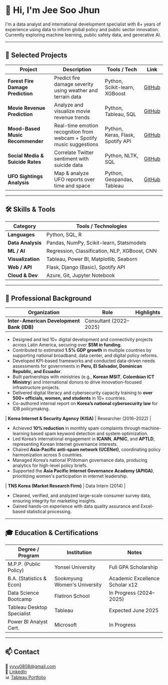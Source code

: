 # 👋 Hi, I'm Jee Soo Jhun

I'm a data analyst and international development specialist with 8+ years of experience using data to inform global policy and public sector innovation. Currently exploring machine learning, public safety data, and generative AI.

---

## 💼 Selected Projects

| Project | Description | Tools / Tech | Link |
|--------|-------------|--------------|------|
| **Forest Fire Damage Prediction** | Predict fire damage severity using weather and terrain data | Python, Scikit-learn, XGBoost | [GitHub](https://github.com/Jeesoo-Jhun/Forest-Fire-Damage-Prediction) |
| **Movie Revenue Prediction** | Analyze and visualize movie revenue trends | Python, Tableau, SQL | [GitHub](https://github.com/Jeesoo-Jhun/Movie-Data-Analysis) |
| **Mood-Based Music Recommender** | Real-time emotion recognition from webcam + Spotify music suggestions | Python, Keras, Flask, Spotify API | [GitHub](https://github.com/Jeesoo-Jhun/mood-detection-music-recommendation.git) |
| **Social Media & Suicide Rates** | Correlate Twitter sentiment with suicide data | Python, NLTK, SQL | [GitHub](https://github.com/Jeesoo-Jhun/Social-Media-On-Suicide-Rates.git) |
| **UFO Sightings Analysis** | Map & analyze UFO reports over time and space | Python, Geopandas, Tableau | [GitHub](https://github.com/Jeesoo-Jhun/UFO-Sightings-Analysis) |

---

## 🛠 Skills & Tools

| Category | Tools / Technologies |
|---------|----------------------|
| **Languages** | Python, SQL, R |
| **Data Analysis** | Pandas, NumPy, Scikit-learn, Statsmodels |
| **ML / AI** | Regression, Classification, NLP, XGBoost, CNN |
| **Visualization** | Tableau, Power BI, Matplotlib, Seaborn |
| **Web / API** | Flask, Django (Basic), Spotify API |
| **Cloud & Dev** | Azure, Git, Jupyter Notebook |

---

## 🏢 Professional Background

| Organization | Role | Highlights |
|--------------|------|------------|
| **Inter-American Development Bank (IDB)** | Consultant (2022–2025) | 
- Designed and led 10+ digital development and connectivity projects across Latin America, securing over **$5M in funding**.  
- Contributed to estimated **1.5% GDP growth** in multiple countries by supporting national broadband, data center, and digital policy reforms.  
- Developed KPI-based frameworks and conducted data-driven needs assessments for governments in **Peru, El Salvador, Dominican Republic, and Ecuador**.  
- Built partnerships with ministries (e.g., **Korean MSIT**, **Colombian ICT Ministry**) and international donors to drive innovation-focused infrastructure projects.  
- Delivered digital literacy and cybersecurity capacity training to **over 500+ officials, women, and students** in 10+ countries.  
- Co-authored internal report on **Korea’s national cybersecurity law** for IDB policymaking.  

| **Korea Internet & Security Agency (KISA)** | Researcher (2016–2022) | 
- Achieved **10% reduction** in monthly spam complaints through machine-learning based spam keyword detection and system optimization.  
- Led Korea’s international engagement in **ICANN**, **APNIC**, and **APTLD**, representing Korean Internet governance interests.  
- Chaired **Asia-Pacific anti-spam network (UCENet)**, coordinating policy harmonization across 5 countries.  
- Managed Korea’s national IP/domain governance data, producing analytics for high-level policy briefs.  
- Supported the **Asia Pacific Internet Governance Academy (APIGA)**, prioritizing women's participation in internet leadership.  

| **TNS Korea (Market Research Firm)** | Data Intern (2014) | 
- Cleaned, verified, and analyzed large-scale consumer survey data, ensuring integrity for marketing insights.  
- Gained hands-on experience with data quality assurance and Excel-based statistical processing.  

---

## 🎓 Education & Certifications

| Degree / Program | Institution | Notes |
|------------------|-------------|-------|
| M.P.P. (Public Policy) | Yonsei University | Full GPA Scholarship |
| B.A. (Statistics & Econ) | Sookmyung Women's University | Academic Excellence Scholar x12 |
| Data Science Bootcamp | Flatiron School | In Progress (2024–2025) |
| Tableau Desktop Specialist | Tableau | Expected June 2025 |
| Power BI Analyst Cert. | Microsoft | In Progress |

---

## 📫 Contact

📧 yyyu0808@gmail.com  
🔗 [LinkedIn](https://www.linkedin.com/in/jeesoo-jhun/)  
📊 [Tableau Portfolio](https://public.tableau.com/app/profile/jee.soo.jhun/vizzes)

